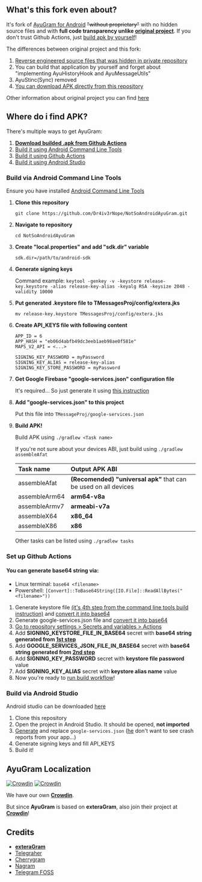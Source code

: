 ## What's this fork even about?

It's fork of [AyuGram for Android](https://github.com/AyuGram/AyuGram4A) ~~"without proprietary"~~ with no hidden source files and with **full code transparency unlike [original project](https://github.com/AyuGram/AyuGram4A)**. If you don't trust Github Actions, just [build apk by yourself](#where-do-i-find-apk)!

The differences between original project and this fork:
1. [Reverse engineered source files that was hidden in private repository](https://github.com/Dr4iv3rNope/NotSoAndroidAyuGram/tree/rewrite/TMessagesProj/src/main/java/com/radolyn/ayugram/proprietary)
2. You can build that application by yourself and forget about "implementing AyuHistoryHook and AyuMessageUtils"
2. AyuStinc(Sync) removed
3. [You can download APK directly from this repository](https://github.com/Dr4iv3rNope/NotSoAndroidAyuGram/actions)

Other information about original project you can find [here](https://github.com/AyuGram/AyuGram4A/blob/rewrite/README.md)

## Where do i find APK?

There's multiple ways to get AyuGram:

1. **[Download builded .apk from Github Actions](https://github.com/Dr4iv3rNope/NotSoAndroidAyuGram/actions)**
2. [Build it using Android Command Line Tools](#build-via-android-command-line-tools)
3. [Build it using Github Actions](#set-up-github-actions)
3. [Build it using Android Studio](#build-via-android-studio)

### Build via Android Command Line Tools

Ensure you have installed [Android Command Line Tools](https://developer.android.com/tools)

1. **Clone this repository**

   `git clone https://github.com/Dr4iv3rNope/NotSoAndroidAyuGram.git`

2. **Navigate to repository**

   `cd NotSoAndroidAyuGram`

3. **Create "local.properties" and add "sdk.dir" variable**

   ```
   sdk.dir=/path/to/android-sdk
   ```

4. **Generate signing keys**

   Command example: `keytool -genkey -v -keystore release-key.keystore -alias release-key-alias -keyalg RSA -keysize 2048 -validity 10000`

5. **Put generated .keystore file to TMessagesProj/config/extera.jks**

   `mv release-key.keystore TMessagesProj/config/extera.jks`

6. **Create API_KEYS file with following content**

   ```
   APP_ID = 6
   APP_HASH = "eb06d4abfb49dc3eeb1aeb98ae0f581e"
   MAPS_V2_API = <...>

   SIGNING_KEY_PASSWORD = myPassword
   SIGNING_KEY_ALIAS = release-key-alias
   SIGNING_KEY_STORE_PASSWORD = myPassword
   ```

7. **Get Google Firebase "google-services.json" configuration file**

   It's required... So just generate it using [this instruction](https://firebase.google.com/docs/android/setup)

8. **Add "google-services.json" to this project**

   Put this file into `TMessageProj/google-services.json`

9. **Build APK!**

   Build APK using `./gradlew <Task name>`

   If you're not sure about your devices ABI,
   just build using `./gradlew assembleAfat`

   | Task name | Output APK ABI |
   | :-------- | :---------- |
   | assembleAfat | **(Recomended)** **"universal apk"** that can be used on all devices |
   | assembleArm64 | **arm64-v8a** |
   | assembleArmv7 | **armeabi-v7a** |
   | assembleX64 | **x86_64** |
   | assembleX86 | **x86** |

   Other tasks can be listed using `./gradlew tasks`

### Set up Github Actions

#### You can generate base64 string via:
- Linux terminal: `base64 <filename>`
- Powershell: `[Convert]::ToBase64String([IO.File]::ReadAllBytes("<filename>"))`

1. Generate keystore file [(it's <u>4th step</u> from the command line tools build instruction)](#build-via-android-command-line-tools) and [convert it into base64](#you-can-generate-base64-string-via)
2. Generate google-services.json file and [convert it into base64](#you-can-generate-base64-string-via)
3. [Go to repository settings > Secrets and variables > Actions](https://docs.github.com/en/actions/security-guides/encrypted-secrets#creating-encrypted-secrets-for-a-repository)
4. Add **SIGNING_KEYSTORE_FILE_IN_BASE64** secret with **base64 string generated from <u>1st step</u>**
5. Add **GOOGLE_SERVICES_JSON_FILE_IN_BASE64** secret with **base64 string generated from <u>2nd step</u>**
6. Add **SIGNING_KEY_PASSWORD** secret with **keystore file password** value
7. Add **SIGNING_KEY_ALIAS** secret with **keystore alias name** value
8. Now you're ready to [run build workflow](https://docs.github.com/en/actions/using-workflows/manually-running-a-workflow#running-a-workflow)!

### Build via Android Studio

Android studio can be downloaded [here](https://developer.android.com/studio)

1. Clone this repository
2. Open the project in Android Studio. It should be opened, **not imported**
3. [Generate](https://firebase.google.com/docs/android/setup) and replace `google-services.json` ([he](https://github.com/ZavaruKitsu) don't want to see crash reports from your app...)
4. Generate signing keys and fill API_KEYS
5. Build it!

## AyuGram Localization

[![Crowdin](https://badges.crowdin.net/ayugram/localized.svg)](https://crowdin.com/project/ayugram)
[![Crowdin](https://badges.crowdin.net/exteralocales/localized.svg)](https://crowdin.com/project/exteralocales)

We have our own **[Crowdin](https://crowdin.com/project/ayugram)**.

But since **AyuGram** is based on **exteraGram**, also join their project
at **[Crowdin](https://crowdin.com/project/exteralocales)**!

## Credits

- **[exteraGram](https://github.com/exteraSquad/exteraGram)**
- [Telegraher](https://github.com/nikitasius/Telegraher)
- [Cherrygram](https://github.com/arsLan4k1390/Cherrygram)
- [Nagram](https://github.com/NextAlone/Nagram)
- [Telegram FOSS](https://github.com/Telegram-FOSS-Team/Telegram-FOSS)
